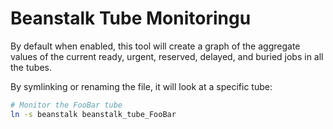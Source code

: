 # Beanstalk Tube Monitoringu

By default when enabled, this tool will create a graph of the aggregate values
of the current ready, urgent, reserved, delayed, and buried jobs in all the
tubes.

By symlinking or renaming the file, it will look at a specific tube:

```bash
# Monitor the FooBar tube
ln -s beanstalk beanstalk_tube_FooBar
```


